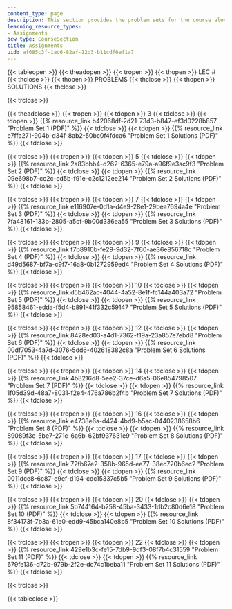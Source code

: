 ```yaml
---
content_type: page
description: This section provides the problem sets for the course along with solutions.
learning_resource_types:
- Assignments
ocw_type: CourseSection
title: Assignments
uid: af685c3f-1ac6-82af-12d3-b11cdf6ef1a7
---
```


{{< tableopen >}}
{{< theadopen >}}
{{< tropen >}}
{{< thopen >}}
LEC #
{{< thclose >}}
{{< thopen >}}
PROBLEMS
{{< thclose >}}
{{< thopen >}}
SOLUTIONS
{{< thclose >}}

{{< trclose >}}

{{< theadclose >}}
{{< tropen >}}
{{< tdopen >}}
3
{{< tdclose >}}
{{< tdopen >}}
{{% resource_link b42068df-2d21-73d3-b847-ef3d0228b857 "Problem Set 1 (PDF)" %}}
{{< tdclose >}}
{{< tdopen >}}
{{% resource_link e7ffa271-904b-d34f-8ab2-50bc0f4fdca6 "Problem Set 1 Solutions (PDF)" %}}
{{< tdclose >}}

{{< trclose >}}
{{< tropen >}}
{{< tdopen >}}
5
{{< tdclose >}}
{{< tdopen >}}
{{% resource_link 2a83bbb4-d262-6365-e79a-a96f9e3ac9f3 "Problem Set 2 (PDF)" %}}
{{< tdclose >}}
{{< tdopen >}}
{{% resource_link 09e698b7-cc2c-cd5b-f91e-c2c1212ee214 "Problem Set 2 Solutions (PDF)" %}}
{{< tdclose >}}

{{< trclose >}}
{{< tropen >}}
{{< tdopen >}}
7
{{< tdclose >}}
{{< tdopen >}}
{{% resource_link e116907e-0d1a-d4e9-28e1-29bea7694a4e "Problem Set 3 (PDF)" %}}
{{< tdclose >}}
{{< tdopen >}}
{{% resource_link 7fa48161-133b-2805-a5cf-9b00d336ea55 "Problem Set 3 Solutions (PDF)" %}}
{{< tdclose >}}

{{< trclose >}}
{{< tropen >}}
{{< tdopen >}}
9
{{< tdclose >}}
{{< tdopen >}}
{{% resource_link f7b8910b-fe29-9d32-7f60-ae36e856718c "Problem Set 4 (PDF)" %}}
{{< tdclose >}}
{{< tdopen >}}
{{% resource_link d49d5687-bf7a-c9f7-16a8-0b1272959ed4 "Problem Set 4 Solutions (PDF)" %}}
{{< tdclose >}}

{{< trclose >}}
{{< tropen >}}
{{< tdopen >}}
10
{{< tdclose >}}
{{< tdopen >}}
{{% resource_link d5b462ac-4044-4a52-8e1f-fc144a403a72 "Problem Set 5 (PDF)" %}}
{{< tdclose >}}
{{< tdopen >}}
{{% resource_link 95858461-edda-f5d4-b891-41f332c59147 "Problem Set 5 Solutions (PDF)" %}}
{{< tdclose >}}

{{< trclose >}}
{{< tropen >}}
{{< tdopen >}}
12
{{< tdclose >}}
{{< tdopen >}}
{{% resource_link 8428ed03-a4d1-7362-f19a-23a857e7ebd8 "Problem Set 6 (PDF)" %}}
{{< tdclose >}}
{{< tdopen >}}
{{% resource_link 00df7053-4a7d-3076-5dd6-402618382c8a "Problem Set 6 Solutions (PDF)" %}}
{{< tdclose >}}

{{< trclose >}}
{{< tropen >}}
{{< tdopen >}}
14
{{< tdclose >}}
{{< tdopen >}}
{{% resource_link 4b8216d8-5ee2-37ce-d6a5-06e854798507 "Problem Set 7 (PDF)" %}}
{{< tdclose >}}
{{< tdopen >}}
{{% resource_link 1f05d39d-48a7-8031-f2e4-476a786b2f4b "Problem Set 7 Solutions (PDF)" %}}
{{< tdclose >}}

{{< trclose >}}
{{< tropen >}}
{{< tdopen >}}
16
{{< tdclose >}}
{{< tdopen >}}
{{% resource_link e4738e6a-d424-4bd9-b5ac-0440238658b6 "Problem Set 8 (PDF)" %}}
{{< tdclose >}}
{{< tdopen >}}
{{% resource_link 89089f3c-5be7-271c-6a6b-62bf937631e9 "Problem Set 8 Solutions (PDF)" %}}
{{< tdclose >}}

{{< trclose >}}
{{< tropen >}}
{{< tdopen >}}
17
{{< tdclose >}}
{{< tdopen >}}
{{% resource_link 72fb67e2-358b-965d-ee77-38ec720b6ec2 "Problem Set 9 (PDF)" %}}
{{< tdclose >}}
{{< tdopen >}}
{{% resource_link 0011dce8-6c87-e9ef-d194-cdc15337c5b5 "Problem Set 9 Solutions (PDF)" %}}
{{< tdclose >}}

{{< trclose >}}
{{< tropen >}}
{{< tdopen >}}
20
{{< tdclose >}}
{{< tdopen >}}
{{% resource_link 5b744164-b258-45ba-3433-1db2c80d6e18 "Problem Set 10 (PDF)" %}}
{{< tdclose >}}
{{< tdopen >}}
{{% resource_link 8f34173f-7b3a-61e0-edd9-45bca140e8b5 "Problem Set 10 Solutions (PDF)" %}}
{{< tdclose >}}

{{< trclose >}}
{{< tropen >}}
{{< tdopen >}}
22
{{< tdclose >}}
{{< tdopen >}}
{{% resource_link 429e1b3c-fe15-7db9-9df3-08f7b4c31559 "Problem Set 11 (PDF)" %}}
{{< tdclose >}}
{{< tdopen >}}
{{% resource_link 679fe136-d72b-979b-2f2e-dc74c1beba11 "Problem Set 11 Solutions (PDF)" %}}
{{< tdclose >}}

{{< trclose >}}

{{< tableclose >}}